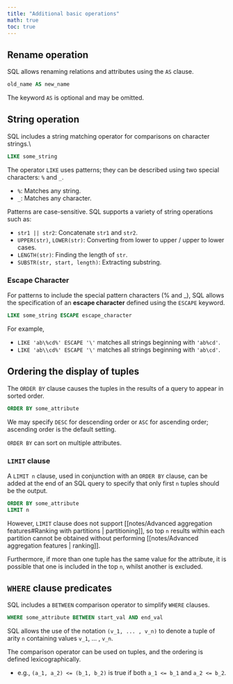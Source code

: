 ```yaml
---
title: "Additional basic operations"
math: true
toc: true
---
```


## Rename operation

SQL allows renaming relations and attributes using the `AS` clause.

```sql
old_name AS new_name
```

The keyword `AS` is optional and may be omitted.

## String operation

SQL includes a string matching operator for comparisons on character strings.\

```sql
LIKE some_string
```

The operator `LIKE` uses patterns; they can be described using two special characters: `%` and `_`.

- `%`: Matches any string.
- `_`: Matches any character.

Patterns are case-sensitive. SQL supports a variety of string operations such as:

- `str1 || str2`: Concatenate `str1` and `str2`.
- `UPPER(str)`, `LOWER(str)`: Converting from lower to upper / upper to lower cases.
- `LENGTH(str)`: Finding the length of `str`.
- `SUBSTR(str, start, length)`: Extracting substring.

### Escape Character

For patterns to include the special pattern characters (% and _), SQL allows the specification of an **escape character** defined using the `ESCAPE` keyword.

```sql
LIKE some_string ESCAPE escape_character
```

For example,

- `LIKE 'ab\%cd%' ESCAPE '\'` matches all strings beginning with `'ab%cd'`.
- `LIKE 'ab\\cd%' ESCAPE '\'` matches all strings beginning with `'ab\cd'`.

## Ordering the display of tuples

The `ORDER BY` clause causes the tuples in the results of a query to appear in sorted order.

```sql
ORDER BY some_attribute
```

We may specify `DESC` for descending order or `ASC` for ascending order; ascending order is the default setting.

`ORDER BY` can sort on multiple attributes.

### `LIMIT` clause
A `LIMIT n` clause, used in conjunction with an `ORDER BY` clause, can be added at the end of an SQL query to specify that only first `n` tuples should be the output.

```sql
ORDER BY some_attribute
LIMIT n
```

However, `LIMIT` clause does not support [[notes/Advanced aggregation features#Ranking with partitions | partitioning]], so top `n` results within each partition cannot be obtained without performing [[notes/Advanced aggregation features | ranking]].

Furthermore, if more than one tuple has the same value for the attribute, it is possible that one is included in the top `n`, whilst another is excluded.

## `WHERE` clause predicates

SQL includes a `BETWEEN` comparison operator to simplify `WHERE` clauses.

```sql
WHERE some_attribute BETWEEN start_val AND end_val
```

SQL allows the use of the notation `(v_1, ... , v_n)` to denote a tuple of arity `n` containing values `v_1`, … , `v_n`.

The comparison operator can be used on tuples, and the ordering is defined lexicographically.

- e.g., `(a_1, a_2) <= (b_1, b_2)` is true if both `a_1 <= b_1` and `a_2 <= b_2`.